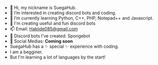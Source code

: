 - 👋 Hi, my nickname is SuegaHub.
- 👀 I’m interested in creating discord bots and coding.
- 🌱 I’m currently learning Python, C++, PHP, Notepad++ and Javascript.
- 💞️ I'm creating useful and fun discord bots
- 📫 Email: Hakiide085@gmail.com
- 🐋 Discord bots I've created: Spongebot
- 🐳 Social Medias: **Coming soon**
- SuegaHub has a ✨ special ✨ experience with coding.
- I am a begginer.
- But I'm learning a lot of languages by the start!
